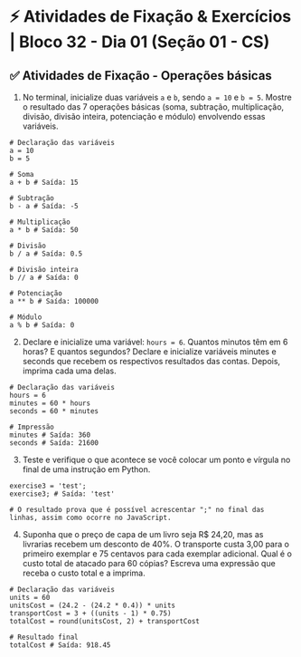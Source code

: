 # ⚡ Atividades de Fixação & Exercícios | Bloco 32 - Dia 01 (Seção 01 - CS)

## ✅ Atividades de Fixação - Operações básicas

1. No terminal, inicialize duas variáveis `a` e `b`, sendo `a = 10` e `b = 5`. Mostre o resultado das 7 operações básicas (soma, subtração, multiplicação, divisão, divisão inteira, potenciação e módulo) envolvendo essas variáveis.

```
# Declaração das variáveis
a = 10
b = 5

# Soma
a + b # Saída: 15

# Subtração
b - a # Saída: -5

# Multiplicação
a * b # Saída: 50

# Divisão
b / a # Saída: 0.5

# Divisão inteira
b // a # Saída: 0

# Potenciação
a ** b # Saída: 100000

# Módulo
a % b # Saída: 0

```

2. Declare e inicialize uma variável: `hours = 6`. Quantos minutos têm em 6 horas? E quantos segundos? Declare e inicialize variáveis minutes e seconds que recebem os respectivos resultados das contas. Depois, imprima cada uma delas.

```
# Declaração das variáveis
hours = 6
minutes = 60 * hours
seconds = 60 * minutes

# Impressão
minutes # Saída: 360
seconds # Saída: 21600
```

3. Teste e verifique o que acontece se você colocar um ponto e vírgula no final de uma instrução em Python.

```
exercise3 = 'test';
exercise3; # Saída: 'test'

# O resultado prova que é possível acrescentar ";" no final das linhas, assim como ocorre no JavaScript.
```

4. Suponha que o preço de capa de um livro seja R$ 24,20, mas as livrarias recebem um desconto de 40%. O transporte custa 3,00 para o primeiro exemplar e 75 centavos para cada exemplar adicional. Qual é o custo total de atacado para 60 cópias? Escreva uma expressão que receba o custo total e a imprima.

```
# Declaração das variáveis
units = 60
unitsCost = (24.2 - (24.2 * 0.4)) * units
transportCost = 3 + ((units - 1) * 0.75)
totalCost = round(unitsCost, 2) + transportCost

# Resultado final
totalCost # Saída: 918.45
```
